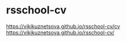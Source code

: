 # rsschool-cv
https://vikikuznetsova.github.io/rsschool-cv/cv
https://vikikuznetsova.github.io/rsschool-cv/
